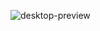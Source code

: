 ![desktop-preview](https://github.com/badface1804/News-homepage/assets/113530553/136a07d8-1813-45fb-adb5-7b43cb3e1a4d)
